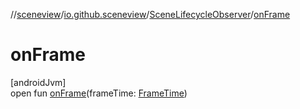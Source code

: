 //[sceneview](../../../index.md)/[io.github.sceneview](../index.md)/[SceneLifecycleObserver](index.md)/[onFrame](on-frame.md)

# onFrame

[androidJvm]\
open fun [onFrame](on-frame.md)(frameTime: [FrameTime](../../io.github.sceneview.utils/-frame-time/index.md))
